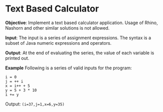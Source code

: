 # Text Based Calculator

__Objective__: Implement a text based calculator application. Usage of Rhino, Nashorn and other similar solutions is not allowed.

__Input__: The input is a series of assignment expressions. The syntax is a subset of Java numeric expressions and operators.

__Output__: At the end of evaluating the series, the value of each variable is printed out.

**Example**
Following is a series of valid inputs for the program:
```
i = 0
j = ++ i
x = i++ + 5
y = 5 + 3 * 10
i += y
```
Output:
`(i=37,j=1,x=6,y=35)`
 
